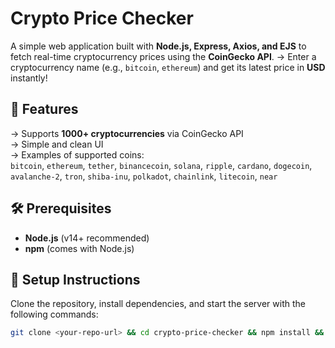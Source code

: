 #  Crypto Price Checker

A simple web application built with **Node.js, Express, Axios, and EJS** to fetch real-time cryptocurrency prices using the **CoinGecko API**. 
-> Enter a cryptocurrency name (e.g., `bitcoin`, `ethereum`) and get its latest price in **USD** instantly!

## 📌 Features
->  Supports **1000+ cryptocurrencies** via CoinGecko API  
->  Simple and clean UI  
->  Examples of supported coins:  
   `bitcoin`, `ethereum`, `tether`, `binancecoin`, `solana`, `ripple`, `cardano`, `dogecoin`, `avalanche-2`, `tron`, `shiba-inu`, `polkadot`, `chainlink`, `litecoin`, `near`

## 🛠 Prerequisites
- **Node.js** (v14+ recommended)  
- **npm** (comes with Node.js)

## 🚀 Setup Instructions
Clone the repository, install dependencies, and start the server with the following commands:  

```bash
git clone <your-repo-url> && cd crypto-price-checker && npm install && npm start
